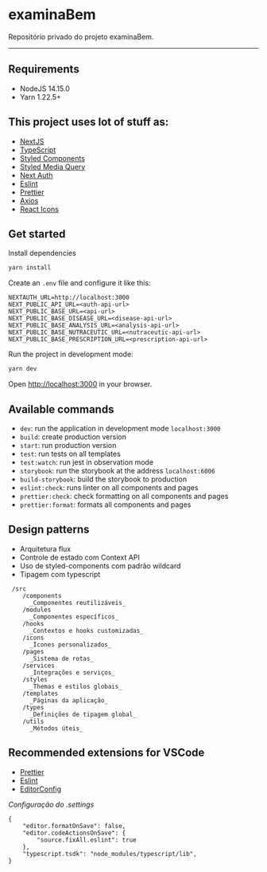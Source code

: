 # examinaBem
Repositório privado do projeto examinaBem.

---
## Requirements

- NodeJS 14.15.0
- Yarn 1.22.5+
## This project uses lot of stuff as:

- [NextJS](https://nextjs.org/)
- [TypeScript](https://www.typescriptlang.org/)
- [Styled Components](https://styled-components.com/)
- [Styled Media Query](https://github.com/morajabi/styled-media-query)
- [Next Auth](https://next-auth.js.org/)
- [Eslint](https://eslint.org/)
- [Prettier](https://prettier.io/)
- [Axios](https://github.com/axios/axios)
- [React Icons](https://react-icons.github.io/react-icons)

## Get started

Install dependencies

```bash
yarn install
```

Create an `.env` file and configure it like this:

```
NEXTAUTH_URL=http://localhost:3000
NEXT_PUBLIC_API_URL=<auth-api-url>
NEXT_PUBLIC_BASE_URL=<api-url>
NEXT_PUBLIC_BASE_DISEASE_URL=<disease-api-url>
NEXT_PUBLIC_BASE_ANALYSIS_URL=<analysis-api-url>
NEXT_PUBLIC_BASE_NUTRACEUTIC_URL=<nutraceutic-api-url>
NEXT_PUBLIC_BASE_PRESCRIPTION_URL=<prescription-api-url>
```

Run the project in development mode:

```bash
yarn dev
```

Open [http://localhost:3000](http://localhost:3000) in your browser.

## Available commands

- `dev`: run the application in development mode `localhost:3000`
- `build`: create production version
- `start`: run production version
- `test`: run tests on all templates
- `test:watch`: run jest in observation mode
- `storybook`: run the storybook at the address `localhost:6006`
- `build-storybook`: build the storybook to production
- `eslint:check`: runs linter on all components and pages
- `prettier:check`: check formatting on all components and pages
- `prettier:format`: formats all components and pages


## Design patterns

* Arquitetura flux
* Controle de estado com Context API
* Uso de styled-components com padrão wildcard
* Tipagem com typescript

```
 /src
    /components
      _Componentes reutilizáveis_
    /modules
      _Componentes específicos_
    /hooks
      _Contextos e hooks customizadas_
    /icons
      _Ícones personalizados_
    /pages
      _Sistema de rotas_
    /services
      _Integrações e serviços_
    /styles
      _Themas e estilos globais_
    /templates
      _Páginas da aplicação_
    /types
      _Definições de tipagem global_
    /utils
      _Métodos úteis_
```

## Recommended extensions for VSCode

- [Prettier](https://marketplace.visualstudio.com/items?itemName=esbenp.prettier-vscode)
- [Eslint](https://marketplace.visualstudio.com/items?itemName=dbaeumer.vscode-eslint)
- [EditorConfig](https://marketplace.visualstudio.com/items?itemName=EditorConfig.EditorConfig)

*Configuração do .settings*

```
{
    "editor.formatOnSave": false,
    "editor.codeActionsOnSave": {
        "source.fixAll.eslint": true
    },
    "typescript.tsdk": "node_modules/typescript/lib",
}

```
